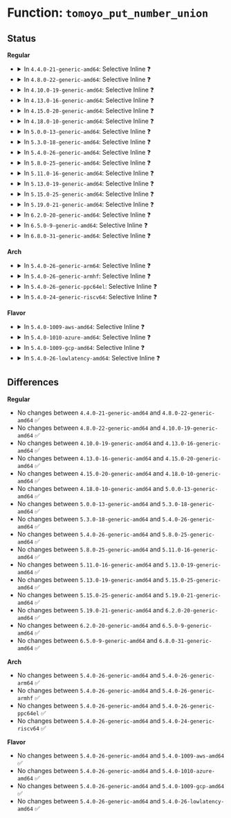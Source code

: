 # Function: <code>tomoyo_put_number_union</code>

## Status
<b>Regular</b>
<ul>
<li>
<details>
<summary>In <code>4.4.0-21-generic-amd64</code>: Selective Inline ❓</summary>

```c
void tomoyo_put_number_union(struct tomoyo_number_union * ptr)
```

```json
{
  "name": "tomoyo_put_number_union",
  "collision_type": "Unique Global",
  "inline_type": "Selective",
  "funcs": [
    {
      "addr": 18446744071582445309,
      "name": "tomoyo_put_number_union",
      "external": true,
      "loc": "security/tomoyo/file.c:98",
      "file": "security/tomoyo/file.c",
      "inline": "not declared, inlined",
      "caller_inline": [
        "security/tomoyo/file.c:tomoyo_update_mkdev_acl",
        "security/tomoyo/file.c:tomoyo_update_mkdev_acl",
        "security/tomoyo/file.c:tomoyo_update_mkdev_acl",
        "security/tomoyo/file.c:tomoyo_update_mount_acl",
        "security/tomoyo/file.c:tomoyo_write_file"
      ],
      "caller_func": [
        "security/tomoyo/gc.c:tomoyo_del_acl",
        "security/tomoyo/gc.c:tomoyo_del_acl",
        "security/tomoyo/gc.c:tomoyo_del_acl",
        "security/tomoyo/gc.c:tomoyo_del_acl",
        "security/tomoyo/gc.c:tomoyo_del_acl",
        "security/tomoyo/gc.c:tomoyo_del_acl",
        "security/tomoyo/gc.c:tomoyo_del_condition",
        "security/tomoyo/network.c:tomoyo_write_inet_network"
      ]
    }
  ],
  "symbols": [
    {
      "addr": 18446744071582445872,
      "name": "tomoyo_put_number_union",
      "section": ".text",
      "bind": "STB_GLOBAL",
      "size": 24
    }
  ]
}
```
</details>
</li>
<li>
<details>
<summary>In <code>4.8.0-22-generic-amd64</code>: Selective Inline ❓</summary>

```c
void tomoyo_put_number_union(struct tomoyo_number_union * ptr)
```

```json
{
  "name": "tomoyo_put_number_union",
  "collision_type": "Unique Global",
  "inline_type": "Selective",
  "funcs": [
    {
      "addr": 18446744071582671376,
      "name": "tomoyo_put_number_union",
      "external": true,
      "loc": "security/tomoyo/file.c:98",
      "file": "security/tomoyo/file.c",
      "inline": "not declared, inlined",
      "caller_inline": [
        "security/tomoyo/file.c:tomoyo_write_file",
        "security/tomoyo/file.c:tomoyo_update_mount_acl",
        "security/tomoyo/file.c:tomoyo_update_mkdev_acl",
        "security/tomoyo/file.c:tomoyo_update_mkdev_acl",
        "security/tomoyo/file.c:tomoyo_update_mkdev_acl"
      ],
      "caller_func": [
        "security/tomoyo/gc.c:tomoyo_del_condition",
        "security/tomoyo/gc.c:tomoyo_del_acl",
        "security/tomoyo/gc.c:tomoyo_del_acl",
        "security/tomoyo/gc.c:tomoyo_del_acl",
        "security/tomoyo/gc.c:tomoyo_del_acl",
        "security/tomoyo/gc.c:tomoyo_del_acl",
        "security/tomoyo/gc.c:tomoyo_del_acl",
        "security/tomoyo/network.c:tomoyo_write_inet_network"
      ]
    }
  ],
  "symbols": [
    {
      "addr": 18446744071582667808,
      "name": "tomoyo_put_number_union",
      "section": ".text",
      "bind": "STB_GLOBAL",
      "size": 24
    }
  ]
}
```
</details>
</li>
<li>
<details>
<summary>In <code>4.10.0-19-generic-amd64</code>: Selective Inline ❓</summary>

```c
void tomoyo_put_number_union(struct tomoyo_number_union * ptr)
```

```json
{
  "name": "tomoyo_put_number_union",
  "collision_type": "Unique Global",
  "inline_type": "Selective",
  "funcs": [
    {
      "addr": 18446744071582764432,
      "name": "tomoyo_put_number_union",
      "external": true,
      "loc": "security/tomoyo/file.c:98",
      "file": "security/tomoyo/file.c",
      "inline": "not declared, inlined",
      "caller_inline": [
        "security/tomoyo/file.c:tomoyo_write_file",
        "security/tomoyo/file.c:tomoyo_update_mount_acl",
        "security/tomoyo/file.c:tomoyo_update_mkdev_acl",
        "security/tomoyo/file.c:tomoyo_update_mkdev_acl",
        "security/tomoyo/file.c:tomoyo_update_mkdev_acl"
      ],
      "caller_func": [
        "security/tomoyo/gc.c:tomoyo_del_condition",
        "security/tomoyo/gc.c:tomoyo_del_acl",
        "security/tomoyo/gc.c:tomoyo_del_acl",
        "security/tomoyo/gc.c:tomoyo_del_acl",
        "security/tomoyo/gc.c:tomoyo_del_acl",
        "security/tomoyo/gc.c:tomoyo_del_acl",
        "security/tomoyo/gc.c:tomoyo_del_acl",
        "security/tomoyo/network.c:tomoyo_write_inet_network"
      ]
    }
  ],
  "symbols": [
    {
      "addr": 18446744071582760864,
      "name": "tomoyo_put_number_union",
      "section": ".text",
      "bind": "STB_GLOBAL",
      "size": 24
    }
  ]
}
```
</details>
</li>
<li>
<details>
<summary>In <code>4.13.0-16-generic-amd64</code>: Selective Inline ❓</summary>

```c
void tomoyo_put_number_union(struct tomoyo_number_union * ptr)
```

```json
{
  "name": "tomoyo_put_number_union",
  "collision_type": "Unique Global",
  "inline_type": "Selective",
  "funcs": [
    {
      "addr": 18446744071582857116,
      "name": "tomoyo_put_number_union",
      "external": true,
      "loc": "security/tomoyo/file.c:98",
      "file": "security/tomoyo/file.c",
      "inline": "not declared, inlined",
      "caller_inline": [
        "security/tomoyo/file.c:tomoyo_write_file",
        "security/tomoyo/file.c:tomoyo_update_mount_acl",
        "security/tomoyo/file.c:tomoyo_update_mkdev_acl",
        "security/tomoyo/file.c:tomoyo_update_mkdev_acl",
        "security/tomoyo/file.c:tomoyo_update_mkdev_acl"
      ],
      "caller_func": [
        "security/tomoyo/gc.c:tomoyo_del_condition",
        "security/tomoyo/gc.c:tomoyo_del_acl",
        "security/tomoyo/gc.c:tomoyo_del_acl",
        "security/tomoyo/gc.c:tomoyo_del_acl",
        "security/tomoyo/gc.c:tomoyo_del_acl",
        "security/tomoyo/gc.c:tomoyo_del_acl",
        "security/tomoyo/gc.c:tomoyo_del_acl",
        "security/tomoyo/network.c:tomoyo_write_inet_network"
      ]
    }
  ],
  "symbols": [
    {
      "addr": 18446744071582853280,
      "name": "tomoyo_put_number_union",
      "section": ".text",
      "bind": "STB_GLOBAL",
      "size": 24
    }
  ]
}
```
</details>
</li>
<li>
<details>
<summary>In <code>4.15.0-20-generic-amd64</code>: Selective Inline ❓</summary>

```c
void tomoyo_put_number_union(struct tomoyo_number_union * ptr)
```

```json
{
  "name": "tomoyo_put_number_union",
  "collision_type": "Unique Global",
  "inline_type": "Selective",
  "funcs": [
    {
      "addr": 18446744071583014060,
      "name": "tomoyo_put_number_union",
      "external": true,
      "loc": "security/tomoyo/file.c:99",
      "file": "security/tomoyo/file.c",
      "inline": "not declared, inlined",
      "caller_inline": [
        "security/tomoyo/file.c:tomoyo_write_file",
        "security/tomoyo/file.c:tomoyo_update_mount_acl",
        "security/tomoyo/file.c:tomoyo_update_mkdev_acl",
        "security/tomoyo/file.c:tomoyo_update_mkdev_acl",
        "security/tomoyo/file.c:tomoyo_update_mkdev_acl"
      ],
      "caller_func": [
        "security/tomoyo/gc.c:tomoyo_del_condition",
        "security/tomoyo/gc.c:tomoyo_del_acl",
        "security/tomoyo/gc.c:tomoyo_del_acl",
        "security/tomoyo/gc.c:tomoyo_del_acl",
        "security/tomoyo/gc.c:tomoyo_del_acl",
        "security/tomoyo/gc.c:tomoyo_del_acl",
        "security/tomoyo/gc.c:tomoyo_del_acl",
        "security/tomoyo/network.c:tomoyo_write_inet_network"
      ]
    }
  ],
  "symbols": [
    {
      "addr": 18446744071583010224,
      "name": "tomoyo_put_number_union",
      "section": ".text",
      "bind": "STB_GLOBAL",
      "size": 26
    }
  ]
}
```
</details>
</li>
<li>
<details>
<summary>In <code>4.18.0-10-generic-amd64</code>: Selective Inline ❓</summary>

```c
void tomoyo_put_number_union(struct tomoyo_number_union * ptr)
```

```json
{
  "name": "tomoyo_put_number_union",
  "collision_type": "Unique Global",
  "inline_type": "Selective",
  "funcs": [
    {
      "addr": 18446744071583214693,
      "name": "tomoyo_put_number_union",
      "external": true,
      "loc": "security/tomoyo/file.c:99",
      "file": "security/tomoyo/file.c",
      "inline": "not declared, inlined",
      "caller_inline": [
        "security/tomoyo/file.c:tomoyo_write_file",
        "security/tomoyo/file.c:tomoyo_update_mount_acl",
        "security/tomoyo/file.c:tomoyo_update_mkdev_acl",
        "security/tomoyo/file.c:tomoyo_update_mkdev_acl",
        "security/tomoyo/file.c:tomoyo_update_mkdev_acl"
      ],
      "caller_func": [
        "security/tomoyo/gc.c:tomoyo_del_condition",
        "security/tomoyo/gc.c:tomoyo_del_acl",
        "security/tomoyo/gc.c:tomoyo_del_acl",
        "security/tomoyo/gc.c:tomoyo_del_acl",
        "security/tomoyo/gc.c:tomoyo_del_acl",
        "security/tomoyo/gc.c:tomoyo_del_acl",
        "security/tomoyo/gc.c:tomoyo_del_acl",
        "security/tomoyo/network.c:tomoyo_write_inet_network"
      ]
    }
  ],
  "symbols": [
    {
      "addr": 18446744071583210912,
      "name": "tomoyo_put_number_union",
      "section": ".text",
      "bind": "STB_GLOBAL",
      "size": 25
    }
  ]
}
```
</details>
</li>
<li>
<details>
<summary>In <code>5.0.0-13-generic-amd64</code>: Selective Inline ❓</summary>

```c
void tomoyo_put_number_union(struct tomoyo_number_union * ptr)
```

```json
{
  "name": "tomoyo_put_number_union",
  "collision_type": "Unique Global",
  "inline_type": "Selective",
  "funcs": [
    {
      "addr": 18446744071583331637,
      "name": "tomoyo_put_number_union",
      "external": true,
      "loc": "security/tomoyo/file.c:99",
      "file": "security/tomoyo/file.c",
      "inline": "not declared, inlined",
      "caller_inline": [
        "security/tomoyo/file.c:tomoyo_write_file",
        "security/tomoyo/file.c:tomoyo_update_mount_acl",
        "security/tomoyo/file.c:tomoyo_update_mkdev_acl",
        "security/tomoyo/file.c:tomoyo_update_mkdev_acl",
        "security/tomoyo/file.c:tomoyo_update_mkdev_acl"
      ],
      "caller_func": [
        "security/tomoyo/gc.c:tomoyo_del_condition",
        "security/tomoyo/gc.c:tomoyo_del_acl",
        "security/tomoyo/gc.c:tomoyo_del_acl",
        "security/tomoyo/gc.c:tomoyo_del_acl",
        "security/tomoyo/gc.c:tomoyo_del_acl",
        "security/tomoyo/gc.c:tomoyo_del_acl",
        "security/tomoyo/gc.c:tomoyo_del_acl",
        "security/tomoyo/network.c:tomoyo_write_inet_network"
      ]
    }
  ],
  "symbols": [
    {
      "addr": 18446744071583327856,
      "name": "tomoyo_put_number_union",
      "section": ".text",
      "bind": "STB_GLOBAL",
      "size": 25
    }
  ]
}
```
</details>
</li>
<li>
<details>
<summary>In <code>5.3.0-18-generic-amd64</code>: Selective Inline ❓</summary>

```c
void tomoyo_put_number_union(struct tomoyo_number_union * ptr)
```

```json
{
  "name": "tomoyo_put_number_union",
  "collision_type": "Unique Global",
  "inline_type": "Selective",
  "funcs": [
    {
      "addr": 18446744071583519027,
      "name": "tomoyo_put_number_union",
      "external": true,
      "loc": "security/tomoyo/file.c:99",
      "file": "security/tomoyo/file.c",
      "inline": "not declared, inlined",
      "caller_inline": [
        "security/tomoyo/file.c:tomoyo_write_file",
        "security/tomoyo/file.c:tomoyo_update_mount_acl",
        "security/tomoyo/file.c:tomoyo_update_mkdev_acl",
        "security/tomoyo/file.c:tomoyo_update_mkdev_acl",
        "security/tomoyo/file.c:tomoyo_update_mkdev_acl"
      ],
      "caller_func": [
        "security/tomoyo/gc.c:tomoyo_del_condition",
        "security/tomoyo/gc.c:tomoyo_del_acl",
        "security/tomoyo/gc.c:tomoyo_del_acl",
        "security/tomoyo/gc.c:tomoyo_del_acl",
        "security/tomoyo/gc.c:tomoyo_del_acl",
        "security/tomoyo/gc.c:tomoyo_del_acl",
        "security/tomoyo/gc.c:tomoyo_del_acl",
        "security/tomoyo/network.c:tomoyo_write_inet_network"
      ]
    }
  ],
  "symbols": [
    {
      "addr": 18446744071583515216,
      "name": "tomoyo_put_number_union",
      "section": ".text",
      "bind": "STB_GLOBAL",
      "size": 24
    }
  ]
}
```
</details>
</li>
<li>
<details>
<summary>In <code>5.4.0-26-generic-amd64</code>: Selective Inline ❓</summary>

```c
void tomoyo_put_number_union(struct tomoyo_number_union * ptr)
```

```json
{
  "name": "tomoyo_put_number_union",
  "collision_type": "Unique Global",
  "inline_type": "Selective",
  "funcs": [
    {
      "addr": 18446744071583624915,
      "name": "tomoyo_put_number_union",
      "external": true,
      "loc": "security/tomoyo/file.c:99",
      "file": "security/tomoyo/file.c",
      "inline": "not declared, inlined",
      "caller_inline": [
        "security/tomoyo/file.c:tomoyo_write_file",
        "security/tomoyo/file.c:tomoyo_update_mount_acl",
        "security/tomoyo/file.c:tomoyo_update_mkdev_acl",
        "security/tomoyo/file.c:tomoyo_update_mkdev_acl",
        "security/tomoyo/file.c:tomoyo_update_mkdev_acl"
      ],
      "caller_func": [
        "security/tomoyo/gc.c:tomoyo_del_condition",
        "security/tomoyo/gc.c:tomoyo_del_acl",
        "security/tomoyo/gc.c:tomoyo_del_acl",
        "security/tomoyo/gc.c:tomoyo_del_acl",
        "security/tomoyo/gc.c:tomoyo_del_acl",
        "security/tomoyo/gc.c:tomoyo_del_acl",
        "security/tomoyo/gc.c:tomoyo_del_acl",
        "security/tomoyo/network.c:tomoyo_write_inet_network"
      ]
    }
  ],
  "symbols": [
    {
      "addr": 18446744071583621104,
      "name": "tomoyo_put_number_union",
      "section": ".text",
      "bind": "STB_GLOBAL",
      "size": 24
    }
  ]
}
```
</details>
</li>
<li>
<details>
<summary>In <code>5.8.0-25-generic-amd64</code>: Selective Inline ❓</summary>

```c
void tomoyo_put_number_union(struct tomoyo_number_union * ptr)
```

```json
{
  "name": "tomoyo_put_number_union",
  "collision_type": "Unique Global",
  "inline_type": "Selective",
  "funcs": [
    {
      "addr": 18446744071583981939,
      "name": "tomoyo_put_number_union",
      "external": true,
      "loc": "security/tomoyo/file.c:99",
      "file": "security/tomoyo/file.c",
      "inline": "not declared, inlined",
      "caller_inline": [
        "security/tomoyo/file.c:tomoyo_write_file",
        "security/tomoyo/file.c:tomoyo_update_mount_acl",
        "security/tomoyo/file.c:tomoyo_update_mkdev_acl",
        "security/tomoyo/file.c:tomoyo_update_mkdev_acl",
        "security/tomoyo/file.c:tomoyo_update_mkdev_acl"
      ],
      "caller_func": [
        "security/tomoyo/gc.c:tomoyo_del_condition",
        "security/tomoyo/gc.c:tomoyo_del_acl",
        "security/tomoyo/gc.c:tomoyo_del_acl",
        "security/tomoyo/gc.c:tomoyo_del_acl",
        "security/tomoyo/gc.c:tomoyo_del_acl",
        "security/tomoyo/gc.c:tomoyo_del_acl",
        "security/tomoyo/gc.c:tomoyo_del_acl",
        "security/tomoyo/network.c:tomoyo_write_inet_network"
      ]
    }
  ],
  "symbols": [
    {
      "addr": 18446744071583978336,
      "name": "tomoyo_put_number_union",
      "section": ".text",
      "bind": "STB_GLOBAL",
      "size": 24
    }
  ]
}
```
</details>
</li>
<li>
<details>
<summary>In <code>5.11.0-16-generic-amd64</code>: Selective Inline ❓</summary>

```c
void tomoyo_put_number_union(struct tomoyo_number_union * ptr)
```

```json
{
  "name": "tomoyo_put_number_union",
  "collision_type": "Unique Global",
  "inline_type": "Selective",
  "funcs": [
    {
      "addr": 18446744071584101747,
      "name": "tomoyo_put_number_union",
      "external": true,
      "loc": "security/tomoyo/file.c:99",
      "file": "security/tomoyo/file.c",
      "inline": "not declared, inlined",
      "caller_inline": [
        "security/tomoyo/file.c:tomoyo_write_file",
        "security/tomoyo/file.c:tomoyo_update_mount_acl",
        "security/tomoyo/file.c:tomoyo_update_mkdev_acl",
        "security/tomoyo/file.c:tomoyo_update_mkdev_acl",
        "security/tomoyo/file.c:tomoyo_update_mkdev_acl"
      ],
      "caller_func": [
        "security/tomoyo/gc.c:tomoyo_del_condition",
        "security/tomoyo/gc.c:tomoyo_del_acl",
        "security/tomoyo/gc.c:tomoyo_del_acl",
        "security/tomoyo/gc.c:tomoyo_del_acl",
        "security/tomoyo/gc.c:tomoyo_del_acl",
        "security/tomoyo/gc.c:tomoyo_del_acl",
        "security/tomoyo/gc.c:tomoyo_del_acl",
        "security/tomoyo/network.c:tomoyo_write_inet_network"
      ]
    }
  ],
  "symbols": [
    {
      "addr": 18446744071584098144,
      "name": "tomoyo_put_number_union",
      "section": ".text",
      "bind": "STB_GLOBAL",
      "size": 24
    }
  ]
}
```
</details>
</li>
<li>
<details>
<summary>In <code>5.13.0-19-generic-amd64</code>: Selective Inline ❓</summary>

```c
void tomoyo_put_number_union(struct tomoyo_number_union * ptr)
```

```json
{
  "name": "tomoyo_put_number_union",
  "collision_type": "Unique Global",
  "inline_type": "Selective",
  "funcs": [
    {
      "addr": 18446744071584129349,
      "name": "tomoyo_put_number_union",
      "external": true,
      "loc": "security/tomoyo/file.c:99",
      "file": "security/tomoyo/file.c",
      "inline": "not declared, inlined",
      "caller_inline": [
        "security/tomoyo/file.c:tomoyo_write_file",
        "security/tomoyo/file.c:tomoyo_update_mount_acl",
        "security/tomoyo/file.c:tomoyo_update_mkdev_acl",
        "security/tomoyo/file.c:tomoyo_update_mkdev_acl",
        "security/tomoyo/file.c:tomoyo_update_mkdev_acl"
      ],
      "caller_func": [
        "security/tomoyo/gc.c:tomoyo_del_condition",
        "security/tomoyo/gc.c:tomoyo_del_acl",
        "security/tomoyo/gc.c:tomoyo_del_acl",
        "security/tomoyo/gc.c:tomoyo_del_acl",
        "security/tomoyo/gc.c:tomoyo_del_acl",
        "security/tomoyo/gc.c:tomoyo_del_acl",
        "security/tomoyo/gc.c:tomoyo_del_acl",
        "security/tomoyo/network.c:tomoyo_write_inet_network"
      ]
    }
  ],
  "symbols": [
    {
      "addr": 18446744071584125744,
      "name": "tomoyo_put_number_union",
      "section": ".text",
      "bind": "STB_GLOBAL",
      "size": 24
    }
  ]
}
```
</details>
</li>
<li>
<details>
<summary>In <code>5.15.0-25-generic-amd64</code>: Selective Inline ❓</summary>

```c
void tomoyo_put_number_union(struct tomoyo_number_union * ptr)
```

```json
{
  "name": "tomoyo_put_number_union",
  "collision_type": "Unique Global",
  "inline_type": "Selective",
  "funcs": [
    {
      "addr": 18446744071584511824,
      "name": "tomoyo_put_number_union",
      "external": true,
      "loc": "security/tomoyo/file.c:99",
      "file": "security/tomoyo/file.c",
      "inline": "not declared, inlined",
      "caller_inline": [
        "security/tomoyo/file.c:tomoyo_write_file",
        "security/tomoyo/file.c:tomoyo_update_mount_acl",
        "security/tomoyo/file.c:tomoyo_update_mkdev_acl",
        "security/tomoyo/file.c:tomoyo_update_mkdev_acl",
        "security/tomoyo/file.c:tomoyo_update_mkdev_acl"
      ],
      "caller_func": [
        "security/tomoyo/gc.c:tomoyo_del_condition",
        "security/tomoyo/gc.c:tomoyo_del_acl",
        "security/tomoyo/gc.c:tomoyo_del_acl",
        "security/tomoyo/gc.c:tomoyo_del_acl",
        "security/tomoyo/gc.c:tomoyo_del_acl",
        "security/tomoyo/gc.c:tomoyo_del_acl",
        "security/tomoyo/gc.c:tomoyo_del_acl",
        "security/tomoyo/network.c:tomoyo_write_inet_network"
      ]
    }
  ],
  "symbols": [
    {
      "addr": 18446744071584507504,
      "name": "tomoyo_put_number_union",
      "section": ".text",
      "bind": "STB_GLOBAL",
      "size": 24
    }
  ]
}
```
</details>
</li>
<li>
<details>
<summary>In <code>5.19.0-21-generic-amd64</code>: Selective Inline ❓</summary>

```c
void tomoyo_put_number_union(struct tomoyo_number_union * ptr)
```

```json
{
  "name": "tomoyo_put_number_union",
  "collision_type": "Unique Global",
  "inline_type": "Selective",
  "funcs": [
    {
      "addr": 18446744071585149690,
      "name": "tomoyo_put_number_union",
      "external": true,
      "loc": "security/tomoyo/file.c:99",
      "file": "security/tomoyo/file.c",
      "inline": "not declared, inlined",
      "caller_inline": [
        "security/tomoyo/file.c:tomoyo_write_file",
        "security/tomoyo/file.c:tomoyo_update_mount_acl",
        "security/tomoyo/file.c:tomoyo_update_mkdev_acl",
        "security/tomoyo/file.c:tomoyo_update_mkdev_acl",
        "security/tomoyo/file.c:tomoyo_update_mkdev_acl"
      ],
      "caller_func": [
        "security/tomoyo/gc.c:tomoyo_del_condition",
        "security/tomoyo/gc.c:tomoyo_del_acl",
        "security/tomoyo/gc.c:tomoyo_del_acl",
        "security/tomoyo/gc.c:tomoyo_del_acl",
        "security/tomoyo/gc.c:tomoyo_del_acl",
        "security/tomoyo/gc.c:tomoyo_del_acl",
        "security/tomoyo/gc.c:tomoyo_del_acl",
        "security/tomoyo/network.c:tomoyo_write_inet_network"
      ]
    }
  ],
  "symbols": [
    {
      "addr": 18446744071585144960,
      "name": "tomoyo_put_number_union",
      "section": ".text",
      "bind": "STB_GLOBAL",
      "size": 32
    }
  ]
}
```
</details>
</li>
<li>
<details>
<summary>In <code>6.2.0-20-generic-amd64</code>: Selective Inline ❓</summary>

```c
void tomoyo_put_number_union(struct tomoyo_number_union * ptr)
```

```json
{
  "name": "tomoyo_put_number_union",
  "collision_type": "Unique Global",
  "inline_type": "Selective",
  "funcs": [
    {
      "addr": 18446744071585875082,
      "name": "tomoyo_put_number_union",
      "external": true,
      "loc": "security/tomoyo/file.c:99",
      "file": "security/tomoyo/file.c",
      "inline": "not declared, inlined",
      "caller_inline": [
        "security/tomoyo/file.c:tomoyo_write_file",
        "security/tomoyo/file.c:tomoyo_update_mount_acl",
        "security/tomoyo/file.c:tomoyo_update_mkdev_acl",
        "security/tomoyo/file.c:tomoyo_update_mkdev_acl",
        "security/tomoyo/file.c:tomoyo_update_mkdev_acl"
      ],
      "caller_func": [
        "security/tomoyo/gc.c:tomoyo_del_condition",
        "security/tomoyo/gc.c:tomoyo_del_acl",
        "security/tomoyo/gc.c:tomoyo_del_acl",
        "security/tomoyo/gc.c:tomoyo_del_acl",
        "security/tomoyo/gc.c:tomoyo_del_acl",
        "security/tomoyo/gc.c:tomoyo_del_acl",
        "security/tomoyo/gc.c:tomoyo_del_acl",
        "security/tomoyo/network.c:tomoyo_write_inet_network"
      ]
    }
  ],
  "symbols": [
    {
      "addr": 18446744071585870208,
      "name": "tomoyo_put_number_union",
      "section": ".text",
      "bind": "STB_GLOBAL",
      "size": 32
    }
  ]
}
```
</details>
</li>
<li>
<details>
<summary>In <code>6.5.0-9-generic-amd64</code>: Selective Inline ❓</summary>

```c
void tomoyo_put_number_union(struct tomoyo_number_union * ptr)
```

```json
{
  "name": "tomoyo_put_number_union",
  "collision_type": "Unique Global",
  "inline_type": "Selective",
  "funcs": [
    {
      "addr": 18446744071586106954,
      "name": "tomoyo_put_number_union",
      "external": true,
      "loc": "security/tomoyo/file.c:99",
      "file": "security/tomoyo/file.c",
      "inline": "not declared, inlined",
      "caller_inline": [
        "security/tomoyo/file.c:tomoyo_write_file",
        "security/tomoyo/file.c:tomoyo_update_mount_acl",
        "security/tomoyo/file.c:tomoyo_update_mkdev_acl",
        "security/tomoyo/file.c:tomoyo_update_mkdev_acl",
        "security/tomoyo/file.c:tomoyo_update_mkdev_acl"
      ],
      "caller_func": [
        "security/tomoyo/gc.c:tomoyo_del_condition",
        "security/tomoyo/gc.c:tomoyo_del_acl",
        "security/tomoyo/gc.c:tomoyo_del_acl",
        "security/tomoyo/gc.c:tomoyo_del_acl",
        "security/tomoyo/gc.c:tomoyo_del_acl",
        "security/tomoyo/gc.c:tomoyo_del_acl",
        "security/tomoyo/gc.c:tomoyo_del_acl",
        "security/tomoyo/network.c:tomoyo_write_inet_network"
      ]
    }
  ],
  "symbols": [
    {
      "addr": 18446744071586102096,
      "name": "tomoyo_put_number_union",
      "section": ".text",
      "bind": "STB_GLOBAL",
      "size": 32
    }
  ]
}
```
</details>
</li>
<li>
<details>
<summary>In <code>6.8.0-31-generic-amd64</code>: Selective Inline ❓</summary>

```c
void tomoyo_put_number_union(struct tomoyo_number_union * ptr)
```

```json
{
  "name": "tomoyo_put_number_union",
  "collision_type": "Unique Global",
  "inline_type": "Selective",
  "funcs": [
    {
      "addr": 18446744071586356250,
      "name": "tomoyo_put_number_union",
      "external": true,
      "loc": "security/tomoyo/file.c:99",
      "file": "security/tomoyo/file.c",
      "inline": "not declared, inlined",
      "caller_inline": [
        "security/tomoyo/file.c:tomoyo_write_file",
        "security/tomoyo/file.c:tomoyo_update_mount_acl",
        "security/tomoyo/file.c:tomoyo_update_mkdev_acl",
        "security/tomoyo/file.c:tomoyo_update_mkdev_acl",
        "security/tomoyo/file.c:tomoyo_update_mkdev_acl"
      ],
      "caller_func": [
        "security/tomoyo/gc.c:tomoyo_del_condition",
        "security/tomoyo/gc.c:tomoyo_del_acl",
        "security/tomoyo/gc.c:tomoyo_del_acl",
        "security/tomoyo/gc.c:tomoyo_del_acl",
        "security/tomoyo/gc.c:tomoyo_del_acl",
        "security/tomoyo/gc.c:tomoyo_del_acl",
        "security/tomoyo/gc.c:tomoyo_del_acl",
        "security/tomoyo/network.c:tomoyo_write_inet_network"
      ]
    }
  ],
  "symbols": [
    {
      "addr": 18446744071586351392,
      "name": "tomoyo_put_number_union",
      "section": ".text",
      "bind": "STB_GLOBAL",
      "size": 32
    }
  ]
}
```
</details>
</li>
</ul>
<b>Arch</b>
<ul>
<li>
<details>
<summary>In <code>5.4.0-26-generic-arm64</code>: Selective Inline ❓</summary>

```c
void tomoyo_put_number_union(struct tomoyo_number_union * ptr)
```

```json
{
  "name": "tomoyo_put_number_union",
  "collision_type": "Unique Global",
  "inline_type": "Selective",
  "funcs": [
    {
      "addr": 18446603336495409204,
      "name": "tomoyo_put_number_union",
      "external": true,
      "loc": "security/tomoyo/file.c:99",
      "file": "security/tomoyo/file.c",
      "inline": "not declared, inlined",
      "caller_inline": [
        "security/tomoyo/file.c:tomoyo_write_file",
        "security/tomoyo/file.c:tomoyo_update_mount_acl",
        "security/tomoyo/file.c:tomoyo_update_mkdev_acl",
        "security/tomoyo/file.c:tomoyo_update_mkdev_acl",
        "security/tomoyo/file.c:tomoyo_update_mkdev_acl"
      ],
      "caller_func": [
        "security/tomoyo/gc.c:tomoyo_del_condition",
        "security/tomoyo/gc.c:tomoyo_del_acl",
        "security/tomoyo/gc.c:tomoyo_del_acl",
        "security/tomoyo/gc.c:tomoyo_del_acl",
        "security/tomoyo/gc.c:tomoyo_del_acl",
        "security/tomoyo/gc.c:tomoyo_del_acl",
        "security/tomoyo/gc.c:tomoyo_del_acl",
        "security/tomoyo/network.c:tomoyo_write_inet_network"
      ]
    }
  ],
  "symbols": [
    {
      "addr": 18446603336495405304,
      "name": "tomoyo_put_number_union",
      "section": ".text",
      "bind": "STB_GLOBAL",
      "size": 92
    }
  ]
}
```
</details>
</li>
<li>
<details>
<summary>In <code>5.4.0-26-generic-armhf</code>: Selective Inline ❓</summary>

```c
void tomoyo_put_number_union(struct tomoyo_number_union * ptr)
```

```json
{
  "name": "tomoyo_put_number_union",
  "collision_type": "Unique Global",
  "inline_type": "Selective",
  "funcs": [
    {
      "addr": 3228780124,
      "name": "tomoyo_put_number_union",
      "external": true,
      "loc": "security/tomoyo/file.c:99",
      "file": "security/tomoyo/file.c",
      "inline": "not declared, inlined",
      "caller_inline": [
        "security/tomoyo/file.c:tomoyo_write_file",
        "security/tomoyo/file.c:tomoyo_write_file",
        "security/tomoyo/file.c:tomoyo_write_file",
        "security/tomoyo/file.c:tomoyo_write_file",
        "security/tomoyo/file.c:tomoyo_write_file"
      ],
      "caller_func": [
        "security/tomoyo/gc.c:tomoyo_del_condition",
        "security/tomoyo/gc.c:tomoyo_del_acl",
        "security/tomoyo/gc.c:tomoyo_del_acl",
        "security/tomoyo/gc.c:tomoyo_del_acl",
        "security/tomoyo/gc.c:tomoyo_del_acl",
        "security/tomoyo/gc.c:tomoyo_del_acl",
        "security/tomoyo/gc.c:tomoyo_del_acl",
        "security/tomoyo/network.c:tomoyo_write_inet_network"
      ]
    }
  ],
  "symbols": [
    {
      "addr": 3228776552,
      "name": "tomoyo_put_number_union",
      "section": ".text",
      "bind": "STB_GLOBAL",
      "size": 64
    }
  ]
}
```
</details>
</li>
<li>
<details>
<summary>In <code>5.4.0-26-generic-ppc64el</code>: Selective Inline ❓</summary>

```c
void tomoyo_put_number_union(struct tomoyo_number_union * ptr)
```

```json
{
  "name": "tomoyo_put_number_union",
  "collision_type": "Unique Global",
  "inline_type": "Selective",
  "funcs": [
    {
      "addr": 13835058055289443124,
      "name": "tomoyo_put_number_union",
      "external": true,
      "loc": "security/tomoyo/file.c:99",
      "file": "security/tomoyo/file.c",
      "inline": "not declared, inlined",
      "caller_inline": [
        "security/tomoyo/file.c:tomoyo_write_file",
        "security/tomoyo/file.c:tomoyo_update_mount_acl",
        "security/tomoyo/file.c:tomoyo_update_mkdev_acl",
        "security/tomoyo/file.c:tomoyo_update_mkdev_acl",
        "security/tomoyo/file.c:tomoyo_update_mkdev_acl"
      ],
      "caller_func": [
        "security/tomoyo/gc.c:tomoyo_del_condition",
        "security/tomoyo/gc.c:tomoyo_del_acl",
        "security/tomoyo/gc.c:tomoyo_del_acl",
        "security/tomoyo/gc.c:tomoyo_del_acl",
        "security/tomoyo/gc.c:tomoyo_del_acl",
        "security/tomoyo/gc.c:tomoyo_del_acl",
        "security/tomoyo/gc.c:tomoyo_del_acl",
        "security/tomoyo/network.c:tomoyo_write_inet_network"
      ]
    }
  ],
  "symbols": [
    {
      "addr": 13835058055289437984,
      "name": "tomoyo_put_number_union",
      "section": ".text",
      "bind": "STB_GLOBAL",
      "size": 44
    }
  ]
}
```
</details>
</li>
<li>
<details>
<summary>In <code>5.4.0-24-generic-riscv64</code>: Selective Inline ❓</summary>

```c
void tomoyo_put_number_union(struct tomoyo_number_union * ptr)
```

```json
{
  "name": "tomoyo_put_number_union",
  "collision_type": "Unique Global",
  "inline_type": "Selective",
  "funcs": [
    {
      "addr": 18446743936274607476,
      "name": "tomoyo_put_number_union",
      "external": true,
      "loc": "security/tomoyo/file.c:99",
      "file": "security/tomoyo/file.c",
      "inline": "not declared, inlined",
      "caller_inline": [
        "security/tomoyo/file.c:tomoyo_write_file",
        "security/tomoyo/file.c:tomoyo_update_mount_acl",
        "security/tomoyo/file.c:tomoyo_update_mkdev_acl",
        "security/tomoyo/file.c:tomoyo_update_mkdev_acl",
        "security/tomoyo/file.c:tomoyo_update_mkdev_acl"
      ],
      "caller_func": [
        "security/tomoyo/gc.c:tomoyo_del_condition",
        "security/tomoyo/gc.c:tomoyo_del_acl",
        "security/tomoyo/gc.c:tomoyo_del_acl",
        "security/tomoyo/gc.c:tomoyo_del_acl",
        "security/tomoyo/gc.c:tomoyo_del_acl",
        "security/tomoyo/gc.c:tomoyo_del_acl",
        "security/tomoyo/gc.c:tomoyo_del_acl",
        "security/tomoyo/network.c:tomoyo_write_inet_network"
      ]
    }
  ],
  "symbols": [
    {
      "addr": 18446743936274604028,
      "name": "tomoyo_put_number_union",
      "section": ".text",
      "bind": "STB_GLOBAL",
      "size": 44
    }
  ]
}
```
</details>
</li>
</ul>
<b>Flavor</b>
<ul>
<li>
<details>
<summary>In <code>5.4.0-1009-aws-amd64</code>: Selective Inline ❓</summary>

```c
void tomoyo_put_number_union(struct tomoyo_number_union * ptr)
```

```json
{
  "name": "tomoyo_put_number_union",
  "collision_type": "Unique Global",
  "inline_type": "Selective",
  "funcs": [
    {
      "addr": 18446744071583593651,
      "name": "tomoyo_put_number_union",
      "external": true,
      "loc": "security/tomoyo/file.c:99",
      "file": "security/tomoyo/file.c",
      "inline": "not declared, inlined",
      "caller_inline": [
        "security/tomoyo/file.c:tomoyo_write_file",
        "security/tomoyo/file.c:tomoyo_update_mount_acl",
        "security/tomoyo/file.c:tomoyo_update_mkdev_acl",
        "security/tomoyo/file.c:tomoyo_update_mkdev_acl",
        "security/tomoyo/file.c:tomoyo_update_mkdev_acl"
      ],
      "caller_func": [
        "security/tomoyo/gc.c:tomoyo_del_condition",
        "security/tomoyo/gc.c:tomoyo_del_acl",
        "security/tomoyo/gc.c:tomoyo_del_acl",
        "security/tomoyo/gc.c:tomoyo_del_acl",
        "security/tomoyo/gc.c:tomoyo_del_acl",
        "security/tomoyo/gc.c:tomoyo_del_acl",
        "security/tomoyo/gc.c:tomoyo_del_acl",
        "security/tomoyo/network.c:tomoyo_write_inet_network"
      ]
    }
  ],
  "symbols": [
    {
      "addr": 18446744071583589840,
      "name": "tomoyo_put_number_union",
      "section": ".text",
      "bind": "STB_GLOBAL",
      "size": 24
    }
  ]
}
```
</details>
</li>
<li>
<details>
<summary>In <code>5.4.0-1010-azure-amd64</code>: Selective Inline ❓</summary>

```c
void tomoyo_put_number_union(struct tomoyo_number_union * ptr)
```

```json
{
  "name": "tomoyo_put_number_union",
  "collision_type": "Unique Global",
  "inline_type": "Selective",
  "funcs": [
    {
      "addr": 18446744071583530707,
      "name": "tomoyo_put_number_union",
      "external": true,
      "loc": "security/tomoyo/file.c:99",
      "file": "security/tomoyo/file.c",
      "inline": "not declared, inlined",
      "caller_inline": [
        "security/tomoyo/file.c:tomoyo_write_file",
        "security/tomoyo/file.c:tomoyo_update_mount_acl",
        "security/tomoyo/file.c:tomoyo_update_mkdev_acl",
        "security/tomoyo/file.c:tomoyo_update_mkdev_acl",
        "security/tomoyo/file.c:tomoyo_update_mkdev_acl"
      ],
      "caller_func": [
        "security/tomoyo/gc.c:tomoyo_del_condition",
        "security/tomoyo/gc.c:tomoyo_del_acl",
        "security/tomoyo/gc.c:tomoyo_del_acl",
        "security/tomoyo/gc.c:tomoyo_del_acl",
        "security/tomoyo/gc.c:tomoyo_del_acl",
        "security/tomoyo/gc.c:tomoyo_del_acl",
        "security/tomoyo/gc.c:tomoyo_del_acl",
        "security/tomoyo/network.c:tomoyo_write_inet_network"
      ]
    }
  ],
  "symbols": [
    {
      "addr": 18446744071583526896,
      "name": "tomoyo_put_number_union",
      "section": ".text",
      "bind": "STB_GLOBAL",
      "size": 24
    }
  ]
}
```
</details>
</li>
<li>
<details>
<summary>In <code>5.4.0-1009-gcp-amd64</code>: Selective Inline ❓</summary>

```c
void tomoyo_put_number_union(struct tomoyo_number_union * ptr)
```

```json
{
  "name": "tomoyo_put_number_union",
  "collision_type": "Unique Global",
  "inline_type": "Selective",
  "funcs": [
    {
      "addr": 18446744071583577427,
      "name": "tomoyo_put_number_union",
      "external": true,
      "loc": "security/tomoyo/file.c:99",
      "file": "security/tomoyo/file.c",
      "inline": "not declared, inlined",
      "caller_inline": [
        "security/tomoyo/file.c:tomoyo_write_file",
        "security/tomoyo/file.c:tomoyo_update_mount_acl",
        "security/tomoyo/file.c:tomoyo_update_mkdev_acl",
        "security/tomoyo/file.c:tomoyo_update_mkdev_acl",
        "security/tomoyo/file.c:tomoyo_update_mkdev_acl"
      ],
      "caller_func": [
        "security/tomoyo/gc.c:tomoyo_del_condition",
        "security/tomoyo/gc.c:tomoyo_del_acl",
        "security/tomoyo/gc.c:tomoyo_del_acl",
        "security/tomoyo/gc.c:tomoyo_del_acl",
        "security/tomoyo/gc.c:tomoyo_del_acl",
        "security/tomoyo/gc.c:tomoyo_del_acl",
        "security/tomoyo/gc.c:tomoyo_del_acl",
        "security/tomoyo/network.c:tomoyo_write_inet_network"
      ]
    }
  ],
  "symbols": [
    {
      "addr": 18446744071583573616,
      "name": "tomoyo_put_number_union",
      "section": ".text",
      "bind": "STB_GLOBAL",
      "size": 24
    }
  ]
}
```
</details>
</li>
<li>
<details>
<summary>In <code>5.4.0-26-lowlatency-amd64</code>: Selective Inline ❓</summary>

```c
void tomoyo_put_number_union(struct tomoyo_number_union * ptr)
```

```json
{
  "name": "tomoyo_put_number_union",
  "collision_type": "Unique Global",
  "inline_type": "Selective",
  "funcs": [
    {
      "addr": 18446744071583674595,
      "name": "tomoyo_put_number_union",
      "external": true,
      "loc": "security/tomoyo/file.c:99",
      "file": "security/tomoyo/file.c",
      "inline": "not declared, inlined",
      "caller_inline": [
        "security/tomoyo/file.c:tomoyo_write_file",
        "security/tomoyo/file.c:tomoyo_update_mount_acl",
        "security/tomoyo/file.c:tomoyo_update_mkdev_acl",
        "security/tomoyo/file.c:tomoyo_update_mkdev_acl",
        "security/tomoyo/file.c:tomoyo_update_mkdev_acl"
      ],
      "caller_func": [
        "security/tomoyo/gc.c:tomoyo_del_condition",
        "security/tomoyo/gc.c:tomoyo_del_acl",
        "security/tomoyo/gc.c:tomoyo_del_acl",
        "security/tomoyo/gc.c:tomoyo_del_acl",
        "security/tomoyo/gc.c:tomoyo_del_acl",
        "security/tomoyo/gc.c:tomoyo_del_acl",
        "security/tomoyo/gc.c:tomoyo_del_acl",
        "security/tomoyo/network.c:tomoyo_write_inet_network"
      ]
    }
  ],
  "symbols": [
    {
      "addr": 18446744071583670784,
      "name": "tomoyo_put_number_union",
      "section": ".text",
      "bind": "STB_GLOBAL",
      "size": 24
    }
  ]
}
```
</details>
</li>
</ul>

## Differences
<b>Regular</b>
<ul>
<li>
No changes between <code>4.4.0-21-generic-amd64</code> and <code>4.8.0-22-generic-amd64</code> ✅
</li>
<li>
No changes between <code>4.8.0-22-generic-amd64</code> and <code>4.10.0-19-generic-amd64</code> ✅
</li>
<li>
No changes between <code>4.10.0-19-generic-amd64</code> and <code>4.13.0-16-generic-amd64</code> ✅
</li>
<li>
No changes between <code>4.13.0-16-generic-amd64</code> and <code>4.15.0-20-generic-amd64</code> ✅
</li>
<li>
No changes between <code>4.15.0-20-generic-amd64</code> and <code>4.18.0-10-generic-amd64</code> ✅
</li>
<li>
No changes between <code>4.18.0-10-generic-amd64</code> and <code>5.0.0-13-generic-amd64</code> ✅
</li>
<li>
No changes between <code>5.0.0-13-generic-amd64</code> and <code>5.3.0-18-generic-amd64</code> ✅
</li>
<li>
No changes between <code>5.3.0-18-generic-amd64</code> and <code>5.4.0-26-generic-amd64</code> ✅
</li>
<li>
No changes between <code>5.4.0-26-generic-amd64</code> and <code>5.8.0-25-generic-amd64</code> ✅
</li>
<li>
No changes between <code>5.8.0-25-generic-amd64</code> and <code>5.11.0-16-generic-amd64</code> ✅
</li>
<li>
No changes between <code>5.11.0-16-generic-amd64</code> and <code>5.13.0-19-generic-amd64</code> ✅
</li>
<li>
No changes between <code>5.13.0-19-generic-amd64</code> and <code>5.15.0-25-generic-amd64</code> ✅
</li>
<li>
No changes between <code>5.15.0-25-generic-amd64</code> and <code>5.19.0-21-generic-amd64</code> ✅
</li>
<li>
No changes between <code>5.19.0-21-generic-amd64</code> and <code>6.2.0-20-generic-amd64</code> ✅
</li>
<li>
No changes between <code>6.2.0-20-generic-amd64</code> and <code>6.5.0-9-generic-amd64</code> ✅
</li>
<li>
No changes between <code>6.5.0-9-generic-amd64</code> and <code>6.8.0-31-generic-amd64</code> ✅
</li>
</ul>
<b>Arch</b>
<ul>
<li>
No changes between <code>5.4.0-26-generic-amd64</code> and <code>5.4.0-26-generic-arm64</code> ✅
</li>
<li>
No changes between <code>5.4.0-26-generic-amd64</code> and <code>5.4.0-26-generic-armhf</code> ✅
</li>
<li>
No changes between <code>5.4.0-26-generic-amd64</code> and <code>5.4.0-26-generic-ppc64el</code> ✅
</li>
<li>
No changes between <code>5.4.0-26-generic-amd64</code> and <code>5.4.0-24-generic-riscv64</code> ✅
</li>
</ul>
<b>Flavor</b>
<ul>
<li>
No changes between <code>5.4.0-26-generic-amd64</code> and <code>5.4.0-1009-aws-amd64</code> ✅
</li>
<li>
No changes between <code>5.4.0-26-generic-amd64</code> and <code>5.4.0-1010-azure-amd64</code> ✅
</li>
<li>
No changes between <code>5.4.0-26-generic-amd64</code> and <code>5.4.0-1009-gcp-amd64</code> ✅
</li>
<li>
No changes between <code>5.4.0-26-generic-amd64</code> and <code>5.4.0-26-lowlatency-amd64</code> ✅
</li>
</ul>
